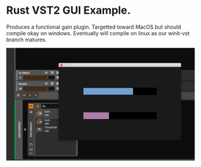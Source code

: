 # Rust VST2 GUI Example.

Produces a functional gain plugin. Targetted toward MacOS but should compile okay on windows. Eventually will compile on linux as our winit-vst branch matures.

![Screenshot](screenshot.png)
